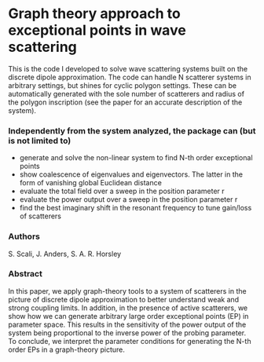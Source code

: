# Graph theory approach to exceptional points in wave scattering
This is the code I developed to solve wave scattering systems built on the discrete dipole approximation. The code can handle N scatterer systems in arbitrary settings, but shines for cyclic polygon settings. These can be automatically generated with the sole number of scatterers and radius of the polygon inscription (see the paper for an accurate description of the system).

### Independently from the system analyzed, the package can (but is not limited to)
- generate and solve the non-linear system to find N-th order exceptional points
- show coalescence of eigenvalues and eigenvectors. The latter in the form of vanishing global Euclidean distance
- evaluate the total field over a sweep in the position parameter r
- evaluate the power output over a sweep in the position parameter r
- find the best imaginary shift in the resonant frequency to tune gain/loss of scatterers

### Authors
S. Scali, J. Anders, S. A. R. Horsley

### Abstract
In this paper, we apply graph-theory tools to a system of scatterers in the picture of discrete dipole approximation to better understand weak and strong coupling limits. In addition, in the presence of active scatterers, we show how we can generate arbitrary large order exceptional points (EP) in parameter space. This results in the sensitivity of the power output of the system being proportional to the inverse power of the probing parameter. To conclude, we interpret the parameter conditions for generating the N-th order EPs in a graph-theory picture.